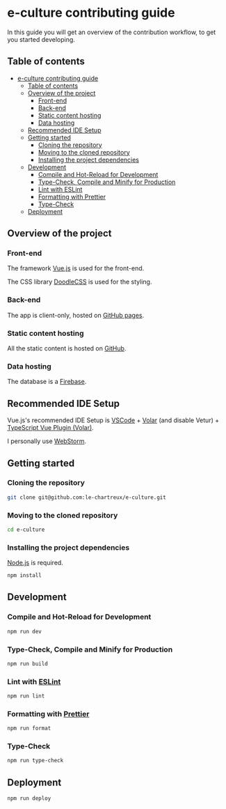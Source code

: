 # e-culture contributing guide

In this guide you will get an overview of the contribution workflow, to get you started developing.

## Table of contents

<!-- TOC -->
* [e-culture contributing guide](#e-culture-contributing-guide)
  * [Table of contents](#table-of-contents)
  * [Overview of the project](#overview-of-the-project)
    * [Front-end](#front-end)
    * [Back-end](#back-end)
    * [Static content hosting](#static-content-hosting)
    * [Data hosting](#data-hosting)
  * [Recommended IDE Setup](#recommended-ide-setup)
  * [Getting started](#getting-started)
    * [Cloning the repository](#cloning-the-repository)
    * [Moving to the cloned repository](#moving-to-the-cloned-repository)
    * [Installing the project dependencies](#installing-the-project-dependencies)
  * [Development](#development)
    * [Compile and Hot-Reload for Development](#compile-and-hot-reload-for-development)
    * [Type-Check, Compile and Minify for Production](#type-check-compile-and-minify-for-production)
    * [Lint with ESLint](#lint-with-eslint)
    * [Formatting with Prettier](#formatting-with-prettier)
    * [Type-Check](#type-check)
  * [Deployment](#deployment)
<!-- TOC -->

## Overview of the project

### Front-end

The framework [Vue.js](https://vuejs.org/) is used for the front-end.

The CSS library [DoodleCSS](https://chr15m.github.io/DoodleCSS/) is used for the styling.

### Back-end

The app is client-only, hosted on [GitHub pages](https://pages.github.com/).

### Static content hosting

All the static content is hosted on [GitHub](https://github.com/).

### Data hosting

The database is a [Firebase](https://firebase.google.com/).

## Recommended IDE Setup

Vue.js's recommended IDE Setup is [VSCode](https://code.visualstudio.com/) + [Volar](https://marketplace.visualstudio.com/items?itemName=Vue.volar) (and disable Vetur) + [TypeScript Vue Plugin (Volar)](https://marketplace.visualstudio.com/items?itemName=Vue.vscode-typescript-vue-plugin).

I personally use [WebStorm](https://www.jetbrains.com/webstorm/).

## Getting started

### Cloning the repository

```sh
git clone git@github.com:le-chartreux/e-culture.git
```

### Moving to the cloned repository

```sh
cd e-culture
```

### Installing the project dependencies

[Node.js](https://nodejs.org/en) is required.

```sh
npm install
```

## Development

### Compile and Hot-Reload for Development

```sh
npm run dev
```

### Type-Check, Compile and Minify for Production

```sh
npm run build
```

### Lint with [ESLint](https://eslint.org/)

```sh
npm run lint
```

### Formatting with [Prettier](https://prettier.io/)

```sh
npm run format
```

### Type-Check

```sh
npm run type-check
```

## Deployment

```sh
npm run deploy
```

